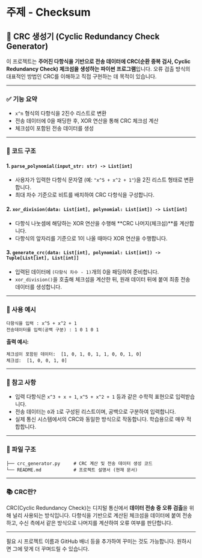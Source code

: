 # 주제 - Checksum
## 🔧 CRC 생성기 (Cyclic Redundancy Check Generator)

이 프로젝트는 **주어진 다항식을 기반으로 전송 데이터에 CRC(순환 중복 검사, Cyclic Redundancy Check) 체크섬을 생성하는 파이썬 프로그램**입니다. 
오류 검출 방식의 대표적인 방법인 CRC를 이해하고 직접 구현하는 데 목적이 있습니다.

---

### ✅ 기능 요약

* `x^n` 형식의 다항식을 2진수 리스트로 변환
* 전송 데이터에 0을 패딩한 후, XOR 연산을 통해 CRC 체크섬 계산
* 체크섬이 포함된 전송 데이터를 생성

---

### 📄 코드 구조

#### 1. `parse_polynomial(input_str: str) -> List[int]`

* 사용자가 입력한 다항식 문자열 (예: `"x^5 + x^2 + 1"`)을 2진 리스트 형태로 변환합니다.
* 최대 차수 기준으로 비트를 배치하여 CRC 다항식을 구성합니다.

#### 2. `xor_division(data: List[int], polynomial: List[int]) -> List[int]`

* 다항식 나눗셈에 해당하는 XOR 연산을 수행해 \*\*CRC 나머지(체크섬)\*\*를 계산합니다.
* 다항식의 앞자리를 기준으로 1이 나올 때마다 XOR 연산을 수행합니다.

#### 3. `generate_crc(data: List[int], polynomial: List[int]) -> Tuple[List[int], List[int]]`

* 입력된 데이터에 `(다항식 차수 - 1)`개의 0을 패딩하여 준비합니다.
* `xor_division()`을 호출해 체크섬을 계산한 뒤, 원래 데이터 뒤에 붙여 최종 전송 데이터를 생성합니다.

---

### 🧪 사용 예시

```
다항식을 입력 : x^5 + x^2 + 1
전송데이터를 입력(공백 구분) : 1 0 1 0 1
```

**출력 예시:**

```
체크섬이 포함된 데이터:  [1, 0, 1, 0, 1, 1, 0, 0, 1, 0]
체크섬:  [1, 0, 0, 1, 0]
```

---

### 📌 참고 사항

* 입력 다항식은 `x^3 + x + 1`, `x^5 + x^2 + 1` 등과 같은 수학적 표현으로 입력받습니다.
* 전송 데이터는 `0`과 `1`로 구성된 리스트이며, 공백으로 구분하여 입력합니다.
* 실제 통신 시스템에서의 CRC와 동일한 방식으로 작동합니다. 학습용으로 매우 적합합니다.

---

### 📂 파일 구조

```
├── crc_generator.py     # CRC 계산 및 전송 데이터 생성 코드
└── README.md            # 프로젝트 설명서 (현재 문서)
```

---

### 📚 CRC란?

CRC(Cyclic Redundancy Check)는 디지털 통신에서 **데이터 전송 중 오류 검출**을 위해 널리 사용되는 방식입니다.
다항식을 기반으로 계산된 체크섬을 데이터에 붙여 전송하고, 수신 측에서 같은 방식으로 나머지를 계산하여 오류 여부를 판단합니다.

---

필요 시 프로젝트 이름과 GitHub 배너 등을 추가하여 꾸미는 것도 가능합니다. 원하시면 그에 맞게 더 꾸며드릴 수 있습니다.
